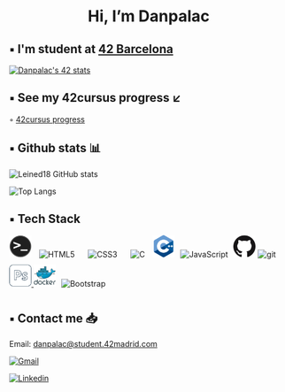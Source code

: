 <h1 align="center"> Hi, I’m Danpalac </h1>

## ▪️ I'm student at [42 Barcelona](https://www.42madrid.com/es/)

[![Danpalac's 42 stats](https://badge.mediaplus.ma/binary/danpalac?1337Badge=off&UM6P=off)](https://github.com/oakoudad/badge42)

## ▪️ See my 42cursus progress ↙️ 

◦ [42cursus progress](https://github.com/danpalac/42cursus)

## ▪️ Github stats 📊

![Leined18 GitHub stats](https://github-readme-stats.vercel.app/api?username=Leined18&show_icons=true&theme=github_dark)

![Top Langs](https://github-readme-stats.vercel.app/api/top-langs/?username=Leined18&layout=compact&theme=github_dark)

## ▪️ Tech Stack
<img src="https://raw.githubusercontent.com/github/explore/80688e429a7d4ef2fca1e82350fe8e3517d3494d/topics/terminal/terminal.png" alt="git" width="40" height="40"/> <img style="margin: 10px" src="https://profilinator.rishav.dev/skills-assets/html5-original-wordmark.svg" alt="HTML5" height="40" /> <img style="margin: 10px" src="https://profilinator.rishav.dev/skills-assets/css3-original-wordmark.svg" alt="CSS3" height="40" />  <img style="margin: 10px" src="https://profilinator.rishav.dev/skills-assets/c-original.svg" alt="C" height="40" /> <img src="https://raw.githubusercontent.com/devicons/devicon/master/icons/cplusplus/cplusplus-original.svg" alt="cplusplus" width="40" height="40"/><img style="margin: 10px" src="https://profilinator.rishav.dev/skills-assets/javascript-original.svg" alt="JavaScript" height="40"/><img src="https://raw.githubusercontent.com/github/explore/78df643247d429f6cc873026c0622819ad797942/topics/github/github.png" alt="<GitHub" width="40" height="40"/> <img src="https://www.vectorlogo.zone/logos/git-scm/git-scm-icon.svg" alt="git" width="40" height="40"/> <a href="https://www.photoshop.com/en" target="_blank" rel="noreferrer"> <img src="https://raw.githubusercontent.com/devicons/devicon/master/icons/photoshop/photoshop-line.svg" alt="photoshop" width="40" height="40"/> </a><img src="https://raw.githubusercontent.com/devicons/devicon/master/icons/docker/docker-original-wordmark.svg" alt="docker" width="40" height="40"/><img style="margin: 10px" src="https://profilinator.rishav.dev/skills-assets/bootstrap-plain.svg" alt="Bootstrap" height="40"/>


## ▪️ Contact me 📥

Email: danpalac@student.42madrid.com

<a href='mailto:danpalac@student.42madrid.com' target="_blank"><img alt='Gmail' src='https://img.shields.io/badge/Gmail-100000?style=flat&logo=Gmail&logoColor=white&labelColor=EA4335&color=EA4335'/></a>
</a>

<a href='https://www.linkedin.com/in/danpalac/' target="_blank"><img alt='Linkedin' src='https://img.shields.io/badge/LinkedIn-100000?style=flat&logo=Linkedin&logoColor=white&labelColor=0A66C2&color=0A66C2'/></a>
</a>
